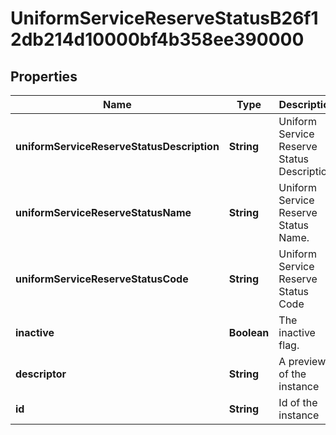 

# UniformServiceReserveStatusB26f12db214d10000bf4b358ee390000


## Properties

| Name | Type | Description | Notes |
|------------ | ------------- | ------------- | -------------|
|**uniformServiceReserveStatusDescription** | **String** | Uniform Service Reserve Status Description. |  [optional] |
|**uniformServiceReserveStatusName** | **String** | Uniform Service Reserve Status Name. |  [optional] |
|**uniformServiceReserveStatusCode** | **String** | Uniform Service Reserve Status Code |  [optional] |
|**inactive** | **Boolean** | The inactive flag. |  [optional] |
|**descriptor** | **String** | A preview of the instance |  [optional] |
|**id** | **String** | Id of the instance |  [optional] |



